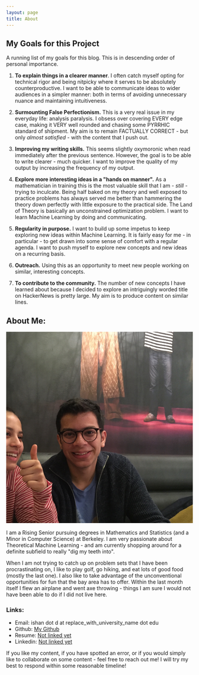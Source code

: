 ```yaml
---
layout: page
title: About
---
```


##  My Goals for this Project

A running list of my goals for this blog. This is in descending order of personal importance.

1. **To explain things in a clearer manner**. I often catch myself opting for technical rigor and being nitpicky where it serves to be absolutely counterproductive. I want to be able to communicate ideas to wider audiences in a simpler manner: both in terms of avoiding unnecessary nuance and maintaining intuitiveness.

2. **Surmounting False Perfectionism.** This is a very real issue in my everyday life: analysis paralysis. I obsess over covering EVERY edge case, making it VERY well rounded and chasing some PYRRHIC standard of shipment.
My aim is to remain FACTUALLY CORRECT - but only *almost satisfied* - with the content that I push out.

3. **Improving my writing skills.** This seems slightly oxymoronic when read immediately after the previous sentence. However, the goal is to be able to write clearer - much quicker. I want to improve the quality of my output by increasing the frequency of my output.

4. **Explore more interesting ideas in a "hands on manner".**  As a mathematician in training this is the most valuable skill that I am - *still* - trying to inculcate. Being half baked on my theory and well exposed to practice problems has always served me better than hammering the theory down perfectly with little exposure to the practical side. The Land of Theory is basically an unconstrained optimization problem. I want to learn Machine Learning by doing and communicating.

5. **Regularity in purpose.** I want to build up some impetus to keep exploring new ideas within Machine Learning. It is fairly easy for me - in particular - to get drawn into some sense of comfort with a regular agenda. I want to push myself to explore new concepts and new ideas on a recurring basis.

6. **Outreach.** Using this as an opportunity to meet new people working on similar, interesting concepts.

7. **To contribute to the community.** The number of new concepts I have learned about because I decided to explore an intriguingly worded title on HackerNews is pretty large. My aim is to produce content on similar lines.  


## About Me:


![Me](https://raw.githubusercontent.com/importdikshit/importdikshit.github.io/master/_assets/about/IMG_0126.jpg)

I am a Rising Senior pursuing degrees in Mathematics and Statistics (and a Minor in Computer Science) at Berkeley. I am very passionate about Theoretical Machine Learning - and am currently shopping around for a definite subfield to really "dig my teeth into".

When I am not trying to catch up on problem sets that I have been procrastinating on, I like to play golf, go hiking, and eat lots of good food (mostly the last one). I also like to take advantage of the unconventional opportunities for fun that the bay area has to offer. Within the last month itself I flew an airplane and went axe throwing - things I am sure I would not have been able to do if I did not live here.

### Links:

* Email: ishan dot d at replace_with_university_name dot edu
* Github: [My Github](https://github.com/importdikshit)
* Resume: [Not linked yet](https://github.com/importdikshit)
* Linkedin: [Not linked yet](https://github.com/importdikshit)

If you like my content, if you have spotted an error, or if you would simply like to collaborate on some content - feel free to reach out me! I will try my best to respond within some reasonable timeline!
